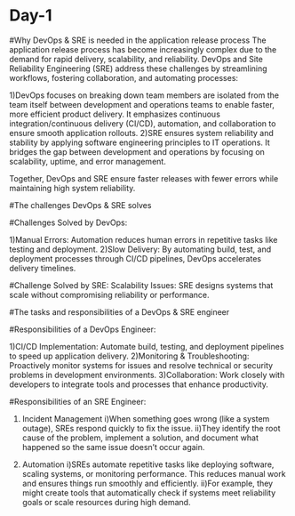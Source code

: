 # Day-1
#Why DevOps & SRE is needed in the application release process
The application release process has become increasingly complex due to the demand for rapid delivery, scalability, and reliability. DevOps and Site Reliability Engineering (SRE) address these challenges by streamlining workflows, fostering collaboration, and automating processes:

1)DevOps focuses on breaking down team members are isolated from the team itself  between development and operations teams to enable faster, more efficient product delivery. It emphasizes continuous integration/continuous delivery (CI/CD), automation, and collaboration to ensure smooth application rollouts.
2)SRE ensures system reliability and stability by applying software engineering principles to IT operations. It bridges the gap between development and operations by focusing on scalability, uptime, and error management.

Together, DevOps and SRE ensure faster releases with fewer errors while maintaining high system reliability.

#The challenges DevOps & SRE solves

#Challenges Solved by DevOps:

1)Manual Errors: Automation reduces human errors in repetitive tasks like testing and deployment.
2)Slow Delivery: By automating build, test, and deployment processes through CI/CD pipelines, DevOps accelerates delivery timelines.

#Challenge Solved by SRE:
Scalability Issues: SRE designs systems that scale without compromising reliability or performance.

#The tasks and responsibilities of a DevOps & SRE engineer

#Responsibilities of a DevOps Engineer:

1)CI/CD Implementation: Automate build, testing, and deployment pipelines to speed up application delivery.
2)Monitoring & Troubleshooting: Proactively monitor systems for issues and resolve technical or security problems in development environments.
3)Collaboration: Work closely with developers to integrate tools and processes that enhance productivity.

#Responsibilities of an SRE Engineer:
1) Incident Management 
i)When something goes wrong (like a system outage), SREs respond quickly to fix the issue.
ii)They identify the root cause of the problem, implement a solution, and document what happened so the same issue doesn’t occur again.

2) Automation
i)SREs automate repetitive tasks like deploying software, scaling systems, or monitoring performance. This reduces manual work and ensures things run smoothly and efficiently.
ii)For example, they might create tools that automatically check if systems meet reliability goals or scale resources during high demand.
